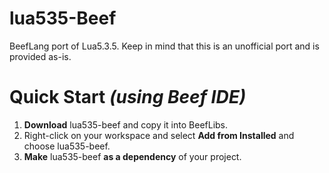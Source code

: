 # lua535-Beef
BeefLang port of Lua5.3.5. Keep in mind that this is an unofficial port and is provided as-is.

# Quick Start *(using Beef IDE)*
1. **Download** lua535-beef and copy it into BeefLibs.
2. Right-click on your workspace and select **Add from Installed** and choose lua535-beef.
3. **Make** lua535-beef **as a dependency** of your project.
